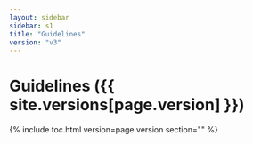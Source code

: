 ```yaml
---
layout: sidebar
sidebar: s1
title: "Guidelines"
version: "v3"
---
```

<h1>Guidelines ({{ site.versions[page.version] }})</h1>

{% include toc.html version=page.version section="" %}